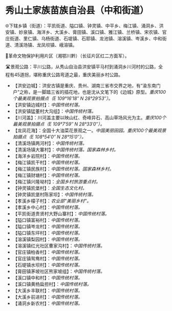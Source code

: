 # 秀山土家族苗族自治县（中和街道）
🌐下辖乡镇（街道）：平凯街道、隘口镇、钟灵镇、中平乡、梅江镇、涌洞乡、洪安镇、妙泉镇、海洋乡、大溪乡、膏田镇、溪口镇、雅江镇、兰桥镇、宋农镇、官庄街道、里仁镇、乌杨街道、石堤镇、石耶镇、龙池镇、溶溪镇、岑溪乡、中和街道、清溪场镇、龙凤坝镇、峨溶镇。    
  
🚩革命文物保护利用片区（湘鄂川黔）（长征片区红二方面军）。   
  
🛣️景观公路：平川公路，从秀山自治县洪安镇平马村到涌洞乡川河村的公路，全程有45道拐，堪称重庆公路弯道之最，重庆美丽乡村公路。   
  
* 【洪安边城】：洪安古镇是重庆、贵州、湖南三省市交界之地，有“渝东南门户”之称，是一脚踏三省的插花地，也是沈从文笔下的《边城》原型。*重庆100个最美观景拍摄点（E 109°16′18″ N 28°29′53″）。*
* 【洪安镇边城村】：*中国传统村落。*
* 【洪安镇猛董村大沟组】：*中国传统村落。*
* 【川河盖】：川河盖主要以映山红、奇峰异石、高山草场风光为主。*重庆100个最美观景拍摄点（E 109°7′59″ N 28°33′0″）。*
* 【龙凤花海】：全国十大油菜花景观之一。*中国美丽田园。重庆100个最美观景拍摄点（E 108°54′0″ N 28°15′0″）。*
* 【清溪场镇两河村】：*中国传统村落。*
* 【清溪场镇大寨村】：*中国传统村落。国家森林乡村。*
* 【海洋乡岩院村】：*中国传统村落。*
* 【梅江镇凯干村】：*中国传统村落。*
* 【梅江镇民族村】：*中国传统村落。国家森林乡村。*
* 【梅江镇财塘村】：*中国传统村落。*
* 【梅江镇兴隆坳村】：*全国乡村旅游重点村。*    
* 【钟灵镇凯堡村】：*全国生态文化村。*
* 【钟灵镇凯堡村陈家坝】：*中国传统村落。*
* 【孝溪乡檬子村】：*农业部“美丽乡村”。*
* 【孝溪乡中心村】：*中国传统村落。*
* 【平凯街道贵贤村大野山寨村】：*中国传统村落。*
* 【隘口镇富裕村】：*中国传统村落。*
* 【隘口镇岑龙村】：*中国传统村落。*
* 【隘口镇东坪村】：*中国传统村落。*
* 【溶溪镇梨园村】：*中国传统村落。*    
* 【溶溪镇红光社区曹家沟村】：*中国传统村落。*
* 【官庄镇柏香村】：*中国传统村落。*
* 【官庄镇鸳鸯村】：*中国传统村落。*
* 【石堤镇水坝村】：*中国传统村落。*
* 【膏田镇茅坡社区熊家坡组】：*中国传统村落。*
* 【溪口镇中和村】：*中国传统村落。*  
* 【溪口镇黄杨扁担村】：*中国传统村落。*
* 【大溪乡丰联村】：*中国传统村落。*  
* 【大溪乡前进村】：*中国传统村落。*
* 【涌洞乡新农村】：*中国传统村落。*  